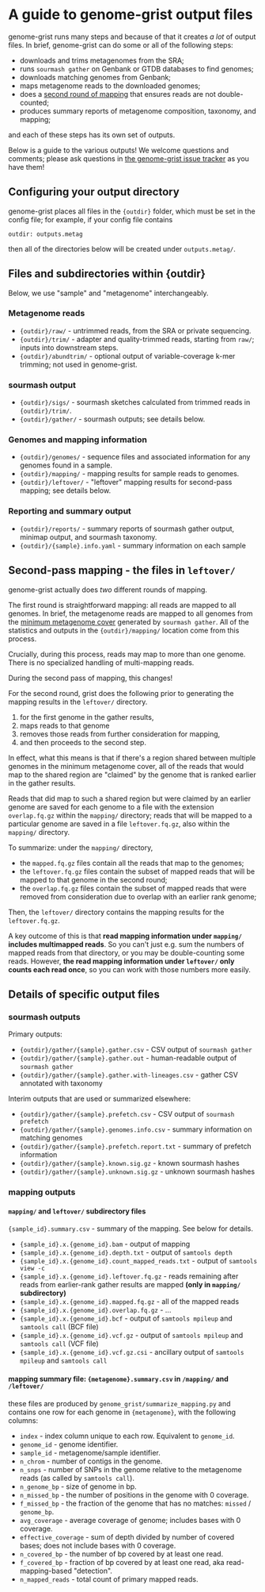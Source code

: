 # A guide to genome-grist output files

genome-grist runs many steps and because of that it creates _a lot_ of
output files. In brief, genome-grist can do some or all of the following
steps:

* downloads and trims metagenomes from the SRA;
* runs `sourmash gather` on Genbank or GTDB databases to find genomes;
* downloads matching genomes from Genbank;
* maps metagenome reads to the downloaded genomes;
* does a
  [second round of mapping](#second-pass-mapping-the-files-in-leftover)
  that ensures reads are not double-counted;
* produces summary reports of metagenome composition, taxonomy, and mapping;

and each of these steps has its own set of outputs.

Below is a guide to the various outputs! We welcome questions and
comments; please ask questions in
[the genome-grist issue tracker](https://github.com/dib-lab/genome-grist/issues)
as you have them!

## Configuring your output directory

genome-grist places all files in the `{outdir}` folder, which must be
set in the config file; for example, if your config file contains
```
outdir: outputs.metag
```
then all of the directories below will be created under `outputs.metag/`.

## Files and subdirectories within {outdir}

Below, we use "sample" and "metagenome" interchangeably.

### Metagenome reads

* `{outdir}/raw/` - untrimmed reads, from the SRA or private sequencing.
* `{outdir}/trim/` - adapter and quality-trimmed reads, starting from `raw/`; inputs into downstream steps.
* `{outdir}/abundtrim/` - optional output of variable-coverage k-mer trimming; not used in genome-grist.

### sourmash output

* `{outdir}/sigs/` - sourmash sketches calculated from trimmed reads in `{outdir}/trim/`.
* `{outdir}/gather/` - sourmash outputs; see details below.

### Genomes and mapping information

* `{outdir}/genomes/` - sequence files and associated information for any genomes found in a sample.
* `{outdir}/mapping/` - mapping results for sample reads to genomes.
* `{outdir}/leftover/` - "leftover" mapping results for second-pass mapping; see details below.

### Reporting and summary output

* `{outdir}/reports/` - summary reports of sourmash gather output, minimap output, and sourmash taxonomy.
* `{outdir}/{sample}.info.yaml` - summary information on each sample

## Second-pass mapping - the files in `leftover/`

genome-grist actually does _two_ different rounds of mapping.

The first round is straightforward mapping: all reads are mapped to all genomes. In brief, the metagenome reads are mapped to all genomes from the [minimum metagenome cover](https://www.biorxiv.org/content/10.1101/2022.01.11.475838v2) generated by `sourmash gather`. All of the statistics and outputs in the `{outdir}/mapping/` location come from this process.

Crucially, during this process, reads may map to more than one genome. There is no specialized handling of multi-mapping reads.

During the second pass of mapping, this changes!

For the second round, grist does the following prior to generating the mapping results in the `leftover/` directory. 
1. for the first genome in the gather results,
2. maps reads to that genome
3. removes those reads from further consideration for mapping,
4. and then proceeds to the second step.

In effect, what this means is that if there's a region shared between multiple genomes in the minimum metagenome cover, all of the reads that would map to the shared region are "claimed" by the genome that is ranked earlier in the gather results.

Reads that did map to such a shared region but were claimed by an earlier genome are saved for each genome to a file with the extension `overlap.fq.gz` within the `mapping/` directory; reads that will be mapped to a particular genome are saved in a file `leftover.fq.gz`, also within the `mapping/` directory.

To summarize: under the `mapping/` directory,
* the `mapped.fq.gz` files contain all the reads that map to the genomes;
* the `leftover.fq.gz` files contain the subset of mapped reads that will be mapped to that genome in the second round;
* the `overlap.fq.gz` files contain the subset of mapped reads that were removed from consideration due to overlap with an earlier rank genome;

Then, the `leftover/` directory contains the mapping results for the `leftover.fq.gz`.

A key outcome of this is that **read mapping information under `mapping/` includes multimapped reads**. So you can't just e.g. sum the numbers of mapped reads from that directory, or you may be double-counting some reads. However, **the read mapping information under `leftover/` only counts each read once**, so you can work with those numbers more easily.

## Details of specific output files

### sourmash outputs

Primary outputs:

* `{outdir}/gather/{sample}.gather.csv` - CSV output of `sourmash gather`
* `{outdir}/gather/{sample}.gather.out` - human-readable output of `sourmash gather`
* `{outdir}/gather/{sample}.gather.with-lineages.csv` - gather CSV annotated with taxonomy

Interim outputs that are used or summarized elsewhere:

* `{outdir}/gather/{sample}.prefetch.csv` - CSV output of `sourmash prefetch`
* `{outdir}/gather/{sample}.genomes.info.csv` - summary information on matching genomes
* `{outdir}/gather/{sample}.prefetch.report.txt` - summary of prefetch information
* `{outdir}/gather/{sample}.known.sig.gz` - known sourmash hashes
* `{outdir}/gather/{sample}.unknown.sig.gz` - unknown sourmash hashes

### mapping outputs

#### `mapping/` and `leftover/` subdirectory files

`{sample_id}.summary.csv` - summary of the mapping. See below for details.

* `{sample_id}.x.{genome_id}.bam` - output of mapping
* `{sample_id}.x.{genome_id}.depth.txt` - output of `samtools depth`
* `{sample_id}.x.{genome_id}.count_mapped_reads.txt` - output of `samtools view -c`
* `{sample_id}.x.{genome_id}.leftover.fq.gz` - reads remaining after reads from earlier-rank gather results are mapped **(only in `mapping/` subdirectory)**
* `{sample_id}.x.{genome_id}.mapped.fq.gz` - all of the mapped reads
* `{sample_id}.x.{genome_id}.overlap.fq.gz` - ...
* `{sample_id}.x.{genome_id}.bcf` - output of `samtools mpileup` and `samtools call` (BCF file)
* `{sample_id}.x.{genome_id}.vcf.gz` - output of `samtools mpileup` and `samtools call` (VCF file)
* `{sample_id}.x.{genome_id}.vcf.gz.csi` - ancillary output of `samtools mpileup` and `samtools call`

#### mapping summary file: `{metagenome}.summary.csv` in `/mapping/` and `/leftover/`

these files are produced by `genome_grist/summarize_mapping.py` and contains one row for each genome in `{metagenome}`, with the following columns:

* `index` - index column unique to each row.  Equivalent to `genome_id`.
* `genome_id` - genome identifier.
* `sample_id` - metagenome/sample identifier.
* `n_chrom` - number of contigs in the genome.
* `n_snps` - number of SNPs in the genome relative to the metagenome reads (as called by `samtools call`).
* `n_genome_bp` - size of genome in bp.
* `n_missed_bp` - the number of positions in the genome with 0 coverage.
* `f_missed_bp` - the fraction of the genome that has no matches: `missed` / `genome_bp`.
* `avg_coverage` - average coverage of genome; includes bases with 0 coverage.
* `effective_coverage` - sum of depth divided by number of covered bases; does not include bases with 0 coverage.
* `n_covered_bp` - the number of bp covered by at least one read.
* `f_covered_bp` - fraction of bp covered by at least one read, aka read-mapping-based "detection".
* `n_mapped_reads` - total count of primary mapped reads.
